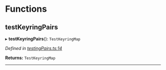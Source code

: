 

# Functions

<a id="testkeyringpairs"></a>

##  testKeyringPairs

▸ **testKeyringPairs**(): `TestKeyringMap`

*Defined in [testingPairs.ts:14](https://github.com/polkadot-js/common/blob/5585a16/packages/keyring/src/testingPairs.ts#L14)*

**Returns:** `TestKeyringMap`

___


